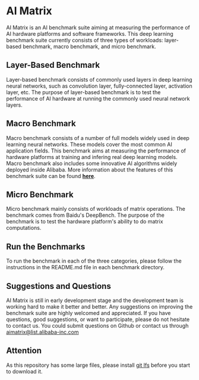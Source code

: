 # AI Matrix

AI Matrix is an AI benchmark suite aiming at measuring the performance of AI hardware platforms and software frameworks. This deep learning benchmark suite currently consists of three types of workloads: layer-based benchmark, macro benchmark, and micro benchmark.

## Layer-Based Benchmark
Layer-based benchmark consists of commonly used layers in deep learning neural networks, such as convolution layer, fully-connected layer, activation layer, etc. The purpose of layer-based benchmark is to test the performance of AI hardware at running the commonly used neural network layers.

## Macro Benchmark
Macro benchmark consists of a number of full models widely used in deep learning neural networks. These models cover the most common AI application fields. This benchmark aims at measuring the performance of hardware platforms at training and infering real deep learning models. Macro benchmark also includes some innovative AI algorithms widely deployed inside Alibaba. More information about the features of this benchmark suite can be found [**here**](http://aimatrix.ai/#!/docs/goals.md?lang=en-us).

## Micro Benchmark
Micro benchmark mainly consists of workloads of matrix operations. The benchmark comes from Baidu's DeepBench. The purpose of the benchmark is to test the hardware platform's ability to do matrix computations.

## Run the Benchmarks
To run the benchmark in each of the three categories, please follow the instructions in the README.md file in each benchmark directory.

## Suggestions and Questions
AI Matrix is still in early development stage and the development team is working hard to make it better and better. Any suggestions on improving the benchmark suite are highly welcomed and appreciated. If you have questions, good suggestions, or want to participate, please do not hesitate to contact us. You could submit questions on Github or contact us through aimatrix@list.alibaba-inc.com

## Attention
As this repository has some large files, please install [git lfs](https://github.com/git-lfs/git-lfs/wiki/Installation) before you start to download it.
